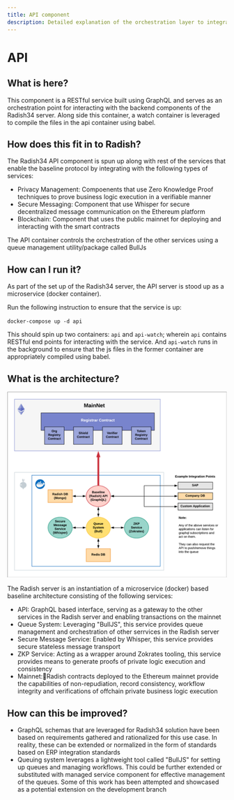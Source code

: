 ```yaml
---
title: API component
description: Detailed explanation of the orchestration layer to integrate with other backend components
---
```


# API
## What is here?

This component is a RESTful service built using GraphQL and serves as an orchestration point for interacting with the backend components of the Radish34 server. Along side this container, a watch container is leveraged to compile the files in the api container using babel.

## How does this fit in to Radish?

The Radish34 API component is spun up along with rest of the services that enable the baseline protocol by integrating with the following types of services:
- Privacy Management: Compoenents that use Zero Knowledge Proof techniques to prove business logic execution in a verifiable manner
- Secure Messaging: Component that use Whisper for secure decentralized message communication on the Ethereum platform
- Blockchain: Component that uses the public mainnet for deploying and interacting with the smart contracts

The API container controls the orchestration of the other services using a queue management utility/package called BullJs

## How can I run it?

As part of the set up of the Radish34 server, the API server is stood up as a microservice (docker container).

Run the following instruction to ensure that the service is up:

`docker-compose up -d api`

This should spin up two containers: `api` and `api-watch`; wherein `api` contains RESTful end points for interacting with the service. And `api-watch` runs in the background to ensure that the js files in the former container are appropriately compiled using babel.


## What is the architecture?

![RadishAPIArch](../../docs/assets/RadishAPIArch.png)

The Radish server is an instantiation of a microservice (docker) based baseline architecture consisting of the following services:
- API: GraphQL based interface, serving as a gateway to the other services in the Radish server and enabling transactions on the mainnet
- Queue System: Leveraging "BullJS", this service provides queue management and orchestration of other serrvices in the Radish server
- Secure Message Service: Enabled by Whisper, this service provides secure stateless message transport
- ZKP Service: Acting as a wrapper around Zokrates tooling, this service provides means to generate proofs of private logic execution and consistency 
- Mainnet:Radish contracts deployed to the Ethereum mainnet provide the capabilities of non-repudiation, record consistency, workflow integrity and verifications of offchain private business logic execution

## How can this be improved?

- GraphQL schemas that are leveraged for Radish34 solution have been based on requirements gathered and rationalized for this use case. In reality, these can be extended or normalized in the form of standards based on ERP integration standards
- Queuing system leverages a lightweight tool called "BullJS" for setting up queues and managing workflows. This could be further extended or substituted with managed service component for effective management of the queues. Some of this work has been attempted and showcased as a potential extension on the development branch





